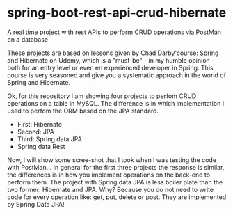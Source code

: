 # spring-boot-rest-api-crud-hibernate
A real time project with rest APIs to perform CRUD operations via PostMan on a database 

These projects are based on lessons given by Chad Darby'course: Spring and Hibernate on Udemy, which is a "must-be" - in my humble opinion - both for an entry level or even en experienced developer in Spring. This course is very seasoned and give you a systematic approach in the world of Spring and Hibernate. 

Ok, for this repository I am showing four projects to perfom CRUD operations on a table in MySQL. The difference is in which implementation I used to perfom the ORM based on the JPA standard.

- First: Hibernate
- Second: JPA
- Third: Spring data JPA
- Spring data Rest

Now, I will show some scree-shot that I took when I was testing the code with PostMan... In general for the first three projects the response is similar, the differences is in how you implement operations on the back-end to perform them. The project with Spring data JPA is less boiler plate than the two former: Hibernate and JPA. Why?  Because you do not need to write code for every operation like: get, put, delete or post. They are implemented by Spring Data JPA!

